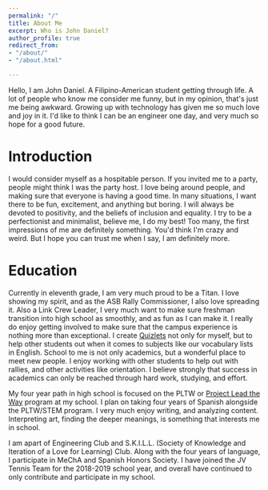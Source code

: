 ```yaml
---
permalink: "/"
title: About Me
excerpt: Who is John Daniel?
author_profile: true
redirect_from:
- "/about/"
- "/about.html"

---
```

Hello, I am John Daniel. A Filipino-American student getting through life. A lot of people who know me consider me funny, but in my opinion, that's just me being awkward. Growing up with technology has given me so much love and joy in it. I'd like to think I can be an engineer one day, and very much so hope for a good future.

# Introduction

I would consider myself as a hospitable person. If you invited me to a party, people might think I was the party host. I love being around people, and making sure that everyone is having a good time. In many situations, I want there to be fun, excitement, and anything but boring. I will always be devoted to positivity, and the beliefs of inclusion and equality. I try to be a perfectionist and minimalist, believe me, I do my best! Too many, the first impressions of me are definitely something. You'd think I'm crazy and weird. But I hope you can trust me when I say, I am definitely more.

# Education

Currently in eleventh grade, I am very much proud to be a Titan. I love showing my spirit, and as the ASB Rally Commissioner, I also love spreading it. Also a Link Crew Leader, I very much want to make sure freshman transition into high school as smoothly, and as fun as I can make it. I really do enjoy getting involved to make sure that the campus experience is nothing more than exceptional. I create [Quizlets](https://quizlet.com/johndaniel_) not only for myself, but to help other students out when it comes to subjects like our vocabulary lists in English. School to me is not only academics, but a wonderful place to meet new people. I enjoy working with other students to help out with rallies, and other activities like orientation. I believe strongly that success in academics can only be reached through hard work, studying, and effort.

My four year path in high school is focused on the PLTW or [Project Lead the Way](https://www.pltw.org/about-us) program at my school. I plan on taking four years of Spanish alongside the PLTW/STEM program. I very much enjoy writing, and analyzing content. Interpreting art, finding the deeper meanings, is something that interests me in school.

I am apart of Engineering Club and S.K.I.L.L. (Society of Knowledge and Iteration of a Love for Learning) Club. Along with the four years of language, I participate in MeChA and Spanish Honors Society. I have joined the JV Tennis Team for the 2018-2019 school year, and overall have continued to only contribute and participate in my school.